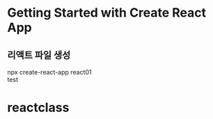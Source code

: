 # Getting Started with Create React App

## 리액트 파일 생성
npx create-react-app react01   
test
# reactclass
